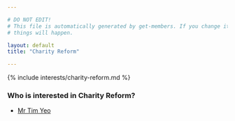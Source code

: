 ```yaml
---

# DO NOT EDIT!
# This file is automatically generated by get-members. If you change it, bad
# things will happen.

layout: default
title: "Charity Reform"

---
```


{% include interests/charity-reform.md %}

### Who is interested in Charity Reform?


* [Mr Tim Yeo](members/mr-tim-yeo.html)
